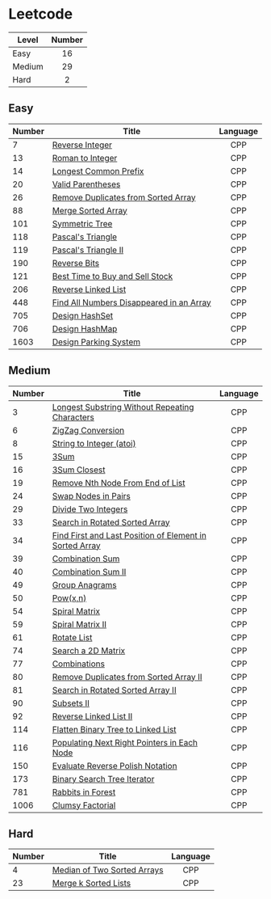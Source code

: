 # Leetcode
| Level | Number |
|-------|:------:|
|Easy|16|
|Medium|29|
|Hard|2|


## Easy
| Number | Title | Language |
|--------------|------|:--------:|
|7|<a href = "https://github.com/YingchenZ/Leetcode/blob/main/reverseInteger.cpp">Reverse Integer</a>|CPP|
|13|<a href = "https://github.com/YingchenZ/Leetcode/blob/main/romanToInt.cpp">Roman to Integer</a>|CPP|
|14|<a href = "https://github.com/YingchenZ/Leetcode/blob/main/longestCommonPrefix.cpp">Longest Common Prefix</a>|CPP|
|20|<a href = "https://github.com/YingchenZ/Leetcode/blob/main/validParentheses.cpp">Valid Parentheses</a>|CPP|
|26|<a href = "https://github.com/YingchenZ/Leetcode/blob/main/removeDuplicate.cpp">Remove Duplicates from Sorted Array</a>|CPP|
|88|<a href = "https://github.com/YingchenZ/Leetcode/blob/main/mergeSortedArray.cpp">Merge Sorted Array</a>|CPP|
|101|<a href = "https://github.com/YingchenZ/Leetcode/blob/main/symmetricTree.cpp">Symmetric Tree</a>|CPP|
|118|<a href = "https://github.com/YingchenZ/Leetcode/blob/main/PascalTriangle.cpp">Pascal's Triangle</a>|CPP|
|119|<a href = "https://github.com/YingchenZ/Leetcode/blob/main/PascalTriangleII.cpp">Pascal's Triangle II</a>|CPP|
|190|<a href = "https://github.com/YingchenZ/Leetcode/blob/main/reverseBits.cpp">Reverse Bits</a>|CPP|
|121|<a href = "https://github.com/YingchenZ/Leetcode/blob/main/bestTimeBuySell.cpp">Best Time to Buy and Sell Stock</a>|CPP|
|206|<a href = "https://github.com/YingchenZ/Leetcode/blob/main/ReverseLinkedList.cpp">Reverse Linked List</a>|CPP|
|448|<a href = "https://github.com/YingchenZ/Leetcode/blob/main/FindAllNumbersDisappearedinArray.cpp">Find All Numbers Disappeared in an Array</a>|CPP|
|705|<a href = "https://github.com/YingchenZ/Leetcode/blob/main/designHashSet.cpp">Design HashSet</a>|CPP|
|706|<a href = "https://github.com/YingchenZ/Leetcode/blob/main/designHashMap.cpp">Design HashMap</a>|CPP|
|1603|<a href = "https://github.com/YingchenZ/Leetcode/blob/main/parkingSystem.cpp">Design Parking System</a>|CPP|


## Medium
| Number | Title | Language |
|--------------|------|:--------:|
|3|<a href = "https://github.com/YingchenZ/Leetcode/blob/main/CPP/medium/LongestSubstringWithoutRepeatingCharacters.cpp">Longest Substring Without Repeating Characters</a>|CPP|
|6|<a href = "https://github.com/YingchenZ/Leetcode/blob/main/CPP/medium/ZigZagConversion.cpp">ZigZag Conversion</a>|CPP|
|8|<a href = "https://github.com/YingchenZ/Leetcode/blob/main/CPP/medium/stringToInteger.cpp">String to Integer (atoi)</a>|CPP|
|15|<a href = "https://github.com/YingchenZ/Leetcode/blob/main/CPP/medium/3Sum.cpp">3Sum</a>|CPP|
|16|<a href = "https://github.com/YingchenZ/Leetcode/blob/main/CPP/medium/3SumClosest.cpp">3Sum Closest</a>|CPP|
|19|<a href = "https://github.com/YingchenZ/Leetcode/blob/main/CPP/medium/RemoveNthNodeFromEndOfList.cpp">Remove Nth Node From End of List</a>|CPP|
|24|<a href = "https://github.com/YingchenZ/Leetcode/blob/main/CPP/medium/swapNodesInPairs.cpp">Swap Nodes in Pairs</a>|CPP|
|29|<a href = "https://github.com/YingchenZ/Leetcode/blob/main/CPP/medium/divideTwoInt.cpp">Divide Two Integers</a>|CPP|
|33|<a href = "https://github.com/YingchenZ/Leetcode/blob/main/CPP/medium/searchRotatedSortedArray.cpp">Search in Rotated Sorted Array</a>|CPP|
|34|<a href = "https://github.com/YingchenZ/Leetcode/blob/main/CPP/medium/firstLastPosition.cpp">Find First and Last Position of Element in Sorted Array</a>|CPP|
|39|<a href = "https://github.com/YingchenZ/Leetcode/blob/main/CPP/medium/combinationSum.cpp">Combination Sum</a>|CPP|
|40|<a href = "https://github.com/YingchenZ/Leetcode/blob/main/CPP/medium/combinationSumII.cpp">Combination Sum II</a>|CPP|
|49|<a href = "https://github.com/YingchenZ/Leetcode/blob/main/CPP/medium/GroupAnagrams.cpp">Group Anagrams</a>|CPP|
|50|<a href = "https://github.com/YingchenZ/Leetcode/blob/main/CPP/medium/Problem50_PowXN.cpp">Pow(x,n)</a>|CPP|
|54|<a href = "https://github.com/YingchenZ/Leetcode/blob/main/CPP/medium/spiralMatrix.cpp">Spiral Matrix</a>|CPP|
|59|<a href = "https://github.com/YingchenZ/Leetcode/blob/main/CPP/medium/spiralMatrixII.cpp">Spiral Matrix II</a>|CPP|
|61|<a href = "https://github.com/YingchenZ/Leetcode/blob/main/CPP/medium/rotateList.cpp">Rotate List</a>|CPP|
|74|<a href = "https://github.com/YingchenZ/Leetcode/blob/main/CPP/medium/searchMatrix.cpp">Search a 2D Matrix</a>|CPP|
|77|<a href = "https://github.com/YingchenZ/Leetcode/blob/main/CPP/medium/combinations.cpp">Combinations</a>|CPP|
|80|<a href = "https://github.com/YingchenZ/Leetcode/blob/main/CPP/medium/removeDuplicateII.cpp">Remove Duplicates from Sorted Array II</a>|CPP|
|81|<a href = "https://github.com/YingchenZ/Leetcode/blob/main/CPP/medium/searchRotatedSortedArrayII.cpp">Search in Rotated Sorted Array II</a>|CPP|
|90|<a href = "https://github.com/YingchenZ/Leetcode/blob/main/CPP/medium/subsetsII.cpp">Subsets II</a>|CPP|
|92|<a href = "https://github.com/YingchenZ/Leetcode/blob/main/CPP/medium/ReversedLinkedListII.cpp">Reverse Linked List II</a>|CPP|
|114|<a href = "https://github.com/YingchenZ/Leetcode/blob/main/CPP/medium/flattenBTtoLinkedList.cpp">Flatten Binary Tree to Linked List</a>|CPP|
|116|<a href = "https://github.com/YingchenZ/Leetcode/blob/main/CPP/medium/populatingNextRight.cpp">Populating Next Right Pointers in Each Node</a>|CPP|
|150|<a href = "https://github.com/YingchenZ/Leetcode/blob/main/CPP/medium/evalRPN.cpp">Evaluate Reverse Polish Notation</a>|CPP|
|173|<a href = "https://github.com/YingchenZ/Leetcode/blob/main/CPP/medium/bstIterator.cpp">Binary Search Tree Iterator</a>|CPP|
|781|<a href = "https://github.com/YingchenZ/Leetcode/blob/main/CPP/medium/rabbitsInForest.cpp">Rabbits in Forest</a>|CPP|
|1006|<a href = "https://github.com/YingchenZ/Leetcode/blob/main/CPP/medium/clumsyFactorial.cpp">Clumsy Factorial</a>|CPP|


## Hard
| Number | Title | Language |
|--------------|------|:--------:|
|4|<a href = "https://github.com/YingchenZ/Leetcode/blob/main/CPP/hard/MedianOfTwoSortedArrays.cpp">Median of Two Sorted Arrays</a>|CPP|
|23|<a href = "https://github.com/YingchenZ/Leetcode/blob/main/CPP/hard/mergeSortedList.cpp">Merge k Sorted Lists</a>|CPP|
